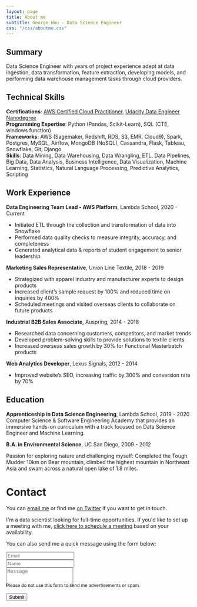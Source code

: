 ```yaml
---
layout: page
title: About me
subtitle: George Hou - Data Science Engineer
css: "/css/aboutme.css"
---
```

<span class="fa fa-user about-icon"></span>
## Summary
Data Science Engineer with years of project experience adept at data ingestion, data transformation, feature extraction, developing models, and performing data warehouse management tasks through cloud providers.

<span class="fa fa-code about-icon"></span>
## Technical Skills
**Certifications**: [AWS Certified Cloud Practitioner](https://www.youracclaim.com/badges/23aa7aa9-348b-4e55-beae-947288a90b6e/public_url), [Udacity Data Engineer Nanodegree](https://graduation.udacity.com/confirm/E4SMCKGS)
<br>
**Programming Expertise**: Python (Pandas, Scikit-Learn), SQL (CTE, windows function)
<br>
**Frameworks**: AWS (Sagemaker, Redshift, RDS, S3, EMR, Cloud9), Spark, Postgres, MySQL, Airflow, MongoDB (NoSQL), Cassandra, Flask, Tableau, Snowflake, Git, Django
<br>
**Skills**: Data Mining, Data Warehousing, Data Wrangling, ETL, Data Pipelines, Big Data, Data Analysis, Business Intelligence, Data Visualization, Machine Learning, Statistics, Natural Language Processing, Predictive Analytics, Scripting

<span class="fa fa-briefcase about-icon"></span>
## Work Experience
**Data Engineering Team Lead - AWS Platform**, Lambda School, 2020 - Current
- Initiated ETL through the collection and transformation of data into Snowflake
- Performed data quality checks to measure integrity, accuracy, and completeness
- Generated analytical data & reports of student engagement to senior leadership

**Marketing Sales Representative**, Union Line Textile, 2018 - 2019
- Strategized with apparel industry and manufacturer experts to design products
- Increased client’s sample request by 100% and reduced time on inquiries by 400%
- Scheduled meetings and visited overseas clients to collaborate on future products

**Industrial B2B Sales Associate**, Auspring, 2014 - 2018
- Researched data concerning customers, competitors, and market trends
- Developed problem-solving skills to provide solutions to textile clients
- Increased overseas sales growth by 30% for Functional Masterbatch products

**Web Analytics Developer**, Lexus Signals, 2012 - 2014
- Improved website’s SEO, increasing traffic by 300% and conversion rate by 70%

<span class="fa fa-graduation-cap about-icon"></span>
## Education
**Apprenticeship in Data Science Engineering**, Lambda School, 2019 - 2020
<br>
Computer Science & Software Engineering Academy that provides an immersive hands-on curriculum with a track focused on Data Science Engineer and Machine Learning.

**B.A. in Environmental Science**, UC San Diego, 2009 - 2012

<span class="fa fa-heart about-icon"></span>
Passion for exploring nature and challenging myself: Completed the Tough Mudder 10km on Bear mountain, climbed the highest mountain in Northeast Asia and swam across a natural open lake of 1.8 miles.

<span class="fa fa-envelope about-icon"></span>
# Contact
<p>You can <a href="mailto:georgehou2008@gmail.com?subject=Hello from gyhou.com">email me</a> or find me <a href="https://twitter.com/gyhou">on Twitter</a> if you want to get in touch.</p>
<p>I'm a data scientist looking for full-time opportunities. If you'd like to set up a meeting with me, <a href="https://calendly.com/gyhou/meeting">click here to schedule a meeting</a> based on your availability.</p>

<form action="https://formspree.io/mgekrkbr" method="POST" class="form" id="contact-form">
  <p>You can also send me a quick message using the form below:</p>
  <div class="row">
    <div class="col-xs-6">
      <input type="email" name="_replyto" class="form-control input-lg" placeholder="Email" title="Email">
    </div>
    <div class="col-xs-6">
      <input type="text" name="name" class="form-control input-lg" placeholder="Name" title="Name">
    </div>
  </div>
  <input type="hidden" name="_subject" value="New submission from gyhou.com">
  <textarea type="text" name="content" class="form-control input-lg" placeholder="Message" title="Message" required="required" rows="3"></textarea>
  <input type="text" name="_gotcha" style="display:none">
  <input type="hidden" name="_next" value="?message=Your message was sent successfully, thanks!" />
  
  <div style="font-size: 12px; margin: -10px 0 10px;">Please do not use this form to send me advertisements or spam.</div>
  
  <button type="submit" class="btn btn-lg btn-primary">Submit</button>
  </form>
